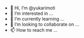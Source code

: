 - 👋 Hi, I’m @yukarimoti
- 👀 I’m interested in ...
- 🌱 I’m currently learning ...
- 💞️ I’m looking to collaborate on ...
- 📫 How to reach me ...

<!---
yukarimoti/yukarimoti is a ✨ special ✨ repository because its `README.md` (this file) appears on your GitHub profile.
You can click the Preview link to take a look at your changes.
--->
